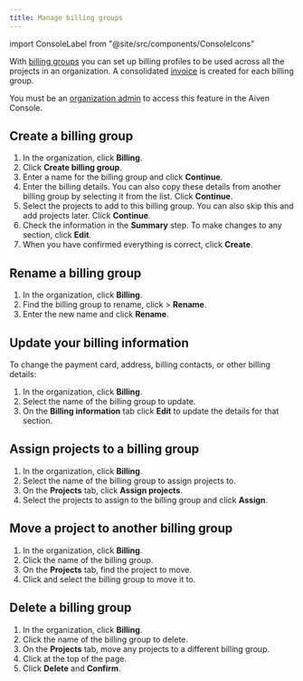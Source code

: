 ```yaml
---
title: Manage billing groups
---
```


import ConsoleLabel from "@site/src/components/ConsoleIcons"

With [billing groups](/docs/platform/concepts/billing-groups-overview) you can set up billing profiles to be used across all the projects in an organization. A consolidated [invoice](/docs/platform/howto/use-billing-groups) is created for each billing group.

You must be an [organization admin](/docs/platform/concepts/permissions#organization-roles-and-permissions)
to access this feature in the Aiven Console.

## Create a billing group

1.  In the organization, click **Billing**.
1.  Click **Create billing group**.
1.  Enter a name for the billing group and click **Continue**.
1.  Enter the billing details. You can also copy these details from
    another billing group by selecting it from the list. Click
    **Continue**.
1.  Select the projects to add to this billing group. You
    can also skip this and add projects later. Click **Continue**.
1.  Check the information in the **Summary** step. To make changes to
    any section, click **Edit**.
1.  When you have confirmed everything is correct, click **Create**.

## Rename a billing group

1.  In the organization, click **Billing**.
1.  Find the billing group to rename, click <ConsoleLabel name="actions"/> > **Rename**.
1.  Enter the new name and click **Rename**.

## Update your billing information

To change the payment card, address, billing contacts, or other billing
details:

1.  In the organization, click **Billing**.
1.  Select the name of the billing group to update.
1.  On the **Billing information** tab click **Edit** to update the
    details for that section.

## Assign projects to a billing group

1.  In the organization, click **Billing**.
1.  Select the name of the billing group to assign projects to.
1.  On the **Projects** tab, click **Assign projects**.
1.  Select the projects to assign to the billing group and click **Assign**.

## Move a project to another billing group

1.  In the organization, click **Billing**.
1.  Click the name of the billing group.
1.  On the **Projects** tab, find the project to move.
1.  Click <ConsoleLabel name="actions"/> and select the billing group
    to move it to.

## Delete a billing group

1.  In the organization, click **Billing**.
1.  Click the name of the billing group to delete.
1.  On the **Projects** tab, move any projects to a different billing group.
1.  Click <ConsoleLabel name="actions"/> at the top of the page.
1.  Click **Delete** and **Confirm**.
